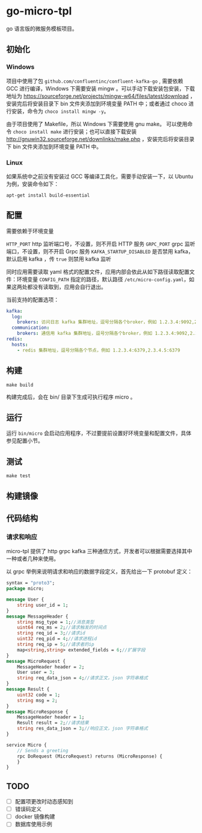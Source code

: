 # go-micro-tpl

go 语言版的微服务模板项目。

## 初始化

### Windows

项目中使用了包 `github.com/confluentinc/confluent-kafka-go` , 需要依赖 GCC 进行编译，Windows 下需要安装 mingw 。可以手动下载安装包安装，下载地址为 https://sourceforge.net/projects/mingw-w64/files/latest/download ，安装完后将安装目录下 bin 文件夹添加到环境变量 PATH 中；或者通过 choco 进行安装，命令为 `choco install mingw -y`。

由于项目使用了 Makefile，所以 Windows 下需要使用 gnu make。 可以使用命令 `choco install make` 进行安装；也可以直接下载安装 http://gnuwin32.sourceforge.net/downlinks/make.php ，安装完后将安装目录下 bin 文件夹添加到环境变量 PATH 中。

### Linux

如果系统中之前没有安装过 GCC 等编译工具化，需要手动安装一下，以 Ubuntu 为例，安装命令如下：

`apt-get install build-essential`

## 配置



需要依赖于环境变量 

`HTTP_PORT` http 监听端口号，不设置，则不开启 HTTP 服务
`GRPC_PORT` grpc 监听端口，不设置，则不开启 Grpc 服务
`KAFKA_STARTUP_DISABLED` 是否禁用 kafka，默认启用 kafka ，传 `true` 则禁用 kafka 监听

同时应用需要读取 yaml 格式的配置文件，应用内部会依此从如下路径读取配置文件：环境变量 `CONFIG_PATH` 指定的路径，默认路径 `/etc/micro-config.yaml`，如果这两处都没有读取到，应用会自行退出。

当前支持的配置选项：

```yaml
kafka:
  log:
    brokers: 访问日志 kafka 集群地址，逗号分隔各个broker，例如 1.2.3.4:9092,2.3.4.5:9092
  communication:
    brokers: 通信用 kafka 集群地址，逗号分隔各个broker，例如 1.2.3.4:9092,2.3.4.5:9092
redis:
  hosts:
    - redis 集群地址，逗号分隔各个节点，例如 1.2.3.4:6379,2.3.4.5:6379
```

## 构建

```shell
make build
```
构建完成后，会在 bin/ 目录下生成可执行程序 micro 。
## 运行

运行 `bin/micro` 会启动应用程序，不过要提前设置好环境变量和配置文件，具体参见配置小节。

## 测试
```shell
make test
```

## 构建镜像

## 代码结构

### 请求和响应

micro-tpl 提供了 http grpc kafka 三种通信方式，开发者可以根据需要选择其中一种或者几种来使用。

以 grpc 举例来说明请求和响应的数据字段定义，首先给出一下 protobuf 定义：

```protobuf
syntax = "proto3";
package micro;

message User {
    string user_id = 1;
}
message MessageHeader {
    string msg_type = 1;//消息类型
    uint64 req_ms = 2;//请求触发的时间点
    string req_id = 3;//请求id
    uint32 req_pid = 4;//请求进程id
    string req_ip = 5;//请求者的ip
    map<string,string> extended_fields = 6;//扩展字段
}
message MicroRequest {
    MessageHeader header = 2;
    User user = 3;
    string req_data_json = 4;//请求正文，json 字符串格式
}
message Result {
    uint32 code = 1;
    string msg = 2;
}
message MicroResponse {
    MessageHeader header = 1;
    Result result = 2;//请求结果
    string res_data_json = 3;//响应正文，json 字符串格式
}

service Micro {
    // Sends a greeting
    rpc DoRequest (MicroRequest) returns (MicroResponse) {
    }
}
```



## TODO

- [ ] 配置项更改时动态感知到
- [ ] 错误码定义
- [ ] docker 镜像构建
- [ ] 数据库使用示例